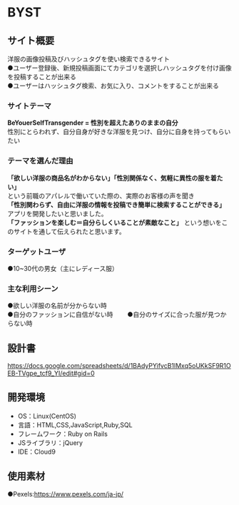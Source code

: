 # BYST

## サイト概要
洋服の画像投稿及びハッシュタグを使い検索できるサイト  
●ユーザー登録後、新規投稿画面にてカテゴリを選択しハッシュタグを付け画像を投稿することが出来る  
●ユーザーはハッシュタグ検索、お気に入り、コメントをすることが出来る

### サイトテーマ
**BeYouerSelfTransgender = 性別を超えたありのままの自分**  
性別にとらわれず、自分自身が好きな洋服を見つけ、自分に自身を持ってもらいたい  


### テーマを選んだ理由
**「欲しい洋服の商品名がわからない」「性別関係なく、気軽に異性の服を着たい」**    
という前職のアパレルで働いていた際の、実際のお客様の声を聞き    
**「性別関わらず、自由に洋服の情報を投稿でき簡単に検索することができる」**  
アプリを開発したいと思いました。  
**「ファッションを楽しむ＝自分らしくいることが素敵なこと」**
という想いをこのサイトを通して伝えられたと思います。


### ターゲットユーザ
●10~30代の男女（主にレディース服）　　
　　
### 主な利用シーン
●欲しい洋服の名前が分からない時　　  
●自分のファッションに自信がない時　　 
●自分のサイズに合った服が見つからない時　　

## 設計書
https://docs.google.com/spreadsheets/d/1BAdyPYifvcB1lMxq5oUKkSF9R1OEB-TVgpe_tcf9_YI/edit#gid=0

## 開発環境
- OS：Linux(CentOS)
- 言語：HTML,CSS,JavaScript,Ruby,SQL
- フレームワーク：Ruby on Rails
- JSライブラリ：jQuery
- IDE：Cloud9

## 使用素材
●Pexels:https://www.pexels.com/ja-jp/
